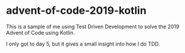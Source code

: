 # advent-of-code-2019-kotlin

This is a sample of me using Test Driven Development to solve the 2019 Advent of Code using Kotlin.

I only got to day 5, but it gives a small insight into how I do TDD.
